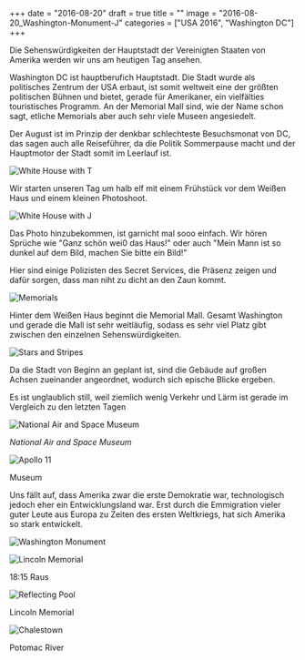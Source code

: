 +++
date = "2016-08-20"
draft = true
title = ""
image = "2016-08-20_Washington-Monument-J"
categories = ["USA 2016", "Washington DC"]
+++

Die Sehenswürdigkeiten der Hauptstadt der Vereinigten Staaten
von Amerika werden wir uns am heutigen Tag ansehen.

Washington DC ist hauptberufich Hauptstadt. 
Die Stadt wurde als politisches Zentrum der USA erbaut,
ist somit weltweit eine der größten politischen Bühnen 
und bietet, gerade für Amerikaner, ein vielfälties touristisches
Programm.
An der Memorial Mall sind, wie der Name schon sagt,
etliche Memorials aber auch sehr viele Museen angesiedelt.

Der August ist im Prinzip der denkbar schlechteste
Besuchsmonat von DC, das sagen auch alle Reiseführer,
da die Politik Sommerpause macht und der Hauptmotor
der Stadt somit im Leerlauf ist.

![White House with T](/images/2016-08-20_White-House-T.jpg)

Wir starten unseren Tag um halb elf mit einem Frühstück 
vor dem Weißen Haus
und einem kleinen Photoshoot. 

![White House with J](/images/2016-08-20_White-House-J.jpg)

Das Photo hinzubekommen, ist garnicht mal sooo einfach.
Wir hören Sprüche wie
"Ganz schön wei0 das Haus!" oder auch
"Mein Mann ist so dunkel auf dem Bild, machen Sie bitte ein Bild!"

Hier sind einige Polizisten des Secret Services, die Präsenz
zeigen und dafür sorgen, dass man niht zu dicht an den Zaun
kommt.

![Memorials](/images/2016-08-20_Memorials.jpg)

Hinter dem Weißen Haus beginnt die Memorial Mall.
Gesamt Washington und gerade die Mall ist sehr 
weitläufig, sodass es sehr viel Platz gibt zwischen
den einzelnen Sehenswürdigkeiten.

![Stars and Stripes](/images/2016-08-20_Stars-And-Stripes.jpg)

Da die Stadt von Beginn an geplant ist, sind die Gebäude
auf großen Achsen zueinander angeordnet, wodurch
sich epische Blicke ergeben.

Es ist unglaublich still, weil ziemlich wenig
Verkehr und Lärm ist gerade im Vergleich zu den letzten Tagen

![National Air and Space Museum](/images/2016-08-20_Air-And-Space-Museum.jpg)

*National Air and Space Museum*

![Apollo 11](/images/2016-08-20_Apollo-11.jpg)

Museum

Uns fällt auf, dass Amerika zwar die erste Demokratie war, technologisch jedoch
eher ein Entwicklungsland war.
Erst durch die Emmigration vieler
guter Leute aus Europa zu Zeiten des
ersten Weltkriegs, hat sich Amerika so stark entwickelt. 

![Washington Monument](/images/2016-08-20_Washington-Monument.jpg)

![Lincoln Memorial](/images/2016-08-20_Lincoln-Memorial.jpg)

18:15 Raus

![Reflecting Pool](/images/2016-08-20_Reflecting-Pool.jpg)

Lincoln Memorial

![Chalestown](/images/2016-08-20_Charlestown.jpg)

Potomac River

